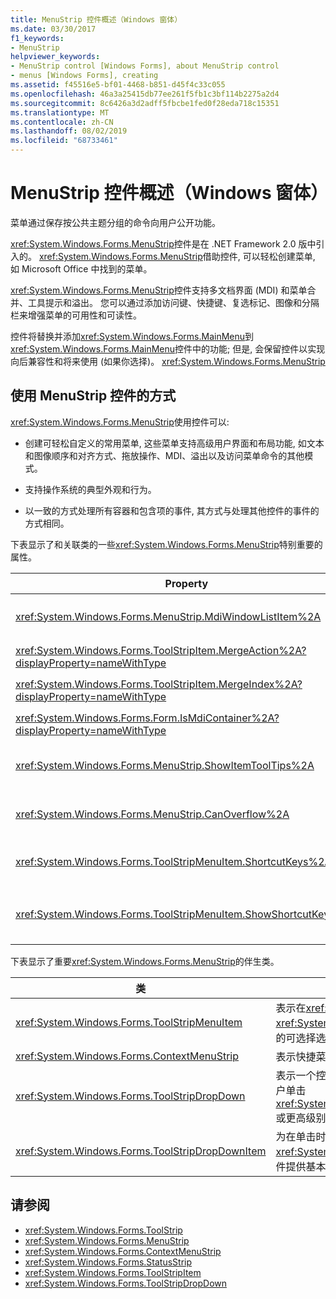 ```yaml
---
title: MenuStrip 控件概述（Windows 窗体）
ms.date: 03/30/2017
f1_keywords:
- MenuStrip
helpviewer_keywords:
- MenuStrip control [Windows Forms], about MenuStrip control
- menus [Windows Forms], creating
ms.assetid: f45516e5-bf01-4468-b851-d45f4c33c055
ms.openlocfilehash: 46a3a25415db77ee261f5fb1c3bf114b2275a2d4
ms.sourcegitcommit: 8c6426a3d2adff5fbcbe1fed0f28eda718c15351
ms.translationtype: MT
ms.contentlocale: zh-CN
ms.lasthandoff: 08/02/2019
ms.locfileid: "68733461"
---
```

# <a name="menustrip-control-overview-windows-forms"></a>MenuStrip 控件概述（Windows 窗体）
菜单通过保存按公共主题分组的命令向用户公开功能。  
  
 <xref:System.Windows.Forms.MenuStrip>控件是在 .NET Framework 2.0 版中引入的。 <xref:System.Windows.Forms.MenuStrip>借助控件, 可以轻松创建菜单, 如 Microsoft Office 中找到的菜单。  
  
 <xref:System.Windows.Forms.MenuStrip>控件支持多文档界面 (MDI) 和菜单合并、工具提示和溢出。 您可以通过添加访问键、快捷键、复选标记、图像和分隔栏来增强菜单的可用性和可读性。  
  
 控件将替换并添加<xref:System.Windows.Forms.MainMenu>到<xref:System.Windows.Forms.MainMenu>控件中的功能; 但是, 会保留控件以实现向后兼容性和将来使用 (如果你选择)。 <xref:System.Windows.Forms.MenuStrip>  
  
## <a name="ways-to-use-the-menustrip-control"></a>使用 MenuStrip 控件的方式  
 <xref:System.Windows.Forms.MenuStrip>使用控件可以:  
  
- 创建可轻松自定义的常用菜单, 这些菜单支持高级用户界面和布局功能, 如文本和图像顺序和对齐方式、拖放操作、MDI、溢出以及访问菜单命令的其他模式。  
  
- 支持操作系统的典型外观和行为。  
  
- 以一致的方式处理所有容器和包含项的事件, 其方式与处理其他控件的事件的方式相同。  
  
 下表显示了和关联类的一些<xref:System.Windows.Forms.MenuStrip>特别重要的属性。  
  
|Property|描述|  
|--------------|-----------------|  
|<xref:System.Windows.Forms.MenuStrip.MdiWindowListItem%2A>|获取或设置<xref:System.Windows.Forms.ToolStripMenuItem>用于显示 MDI 子窗体列表的。|  
|<xref:System.Windows.Forms.ToolStripItem.MergeAction%2A?displayProperty=nameWithType>|获取或设置如何在 MDI 应用程序中将子菜单与父菜单合并。|  
|<xref:System.Windows.Forms.ToolStripItem.MergeIndex%2A?displayProperty=nameWithType>|获取或设置在 MDI 应用程序中的菜单内的合并项的位置。|  
|<xref:System.Windows.Forms.Form.IsMdiContainer%2A?displayProperty=nameWithType>|获取或设置一个值, 该值指示窗体是否为 MDI 子窗体的容器。|  
|<xref:System.Windows.Forms.MenuStrip.ShowItemToolTips%2A>|获取或设置一个值, 该值指示是否显示<xref:System.Windows.Forms.MenuStrip>的工具提示。|  
|<xref:System.Windows.Forms.MenuStrip.CanOverflow%2A>|获取或设置一个值，该值指示 <xref:System.Windows.Forms.MenuStrip> 是否支持溢出功能。|  
|<xref:System.Windows.Forms.ToolStripMenuItem.ShortcutKeys%2A>|获取或设置与<xref:System.Windows.Forms.ToolStripMenuItem>关联的快捷键。|  
|<xref:System.Windows.Forms.ToolStripMenuItem.ShowShortcutKeys%2A>|获取或设置一个值, 该值指示与关联的<xref:System.Windows.Forms.ToolStripMenuItem>快捷键是否显示在旁边。 <xref:System.Windows.Forms.ToolStripMenuItem>|  
  
 下表显示了重要<xref:System.Windows.Forms.MenuStrip>的伴生类。  
  
|类|描述|  
|-----------|-----------------|  
|<xref:System.Windows.Forms.ToolStripMenuItem>|表示在<xref:System.Windows.Forms.MenuStrip>或<xref:System.Windows.Forms.ContextMenuStrip>上显示的可选择选项。|  
|<xref:System.Windows.Forms.ContextMenuStrip>|表示快捷菜单。|  
|<xref:System.Windows.Forms.ToolStripDropDown>|表示一个控件, 该控件允许用户从列表中选择单个项 (当用户单击<xref:System.Windows.Forms.ToolStripDropDownButton>或更高级别菜单项时显示)。|  
|<xref:System.Windows.Forms.ToolStripDropDownItem>|为在单击时显示<xref:System.Windows.Forms.ToolStripItem>的下拉项的控件提供基本功能。|  
  
## <a name="see-also"></a>请参阅

- <xref:System.Windows.Forms.ToolStrip>
- <xref:System.Windows.Forms.MenuStrip>
- <xref:System.Windows.Forms.ContextMenuStrip>
- <xref:System.Windows.Forms.StatusStrip>
- <xref:System.Windows.Forms.ToolStripItem>
- <xref:System.Windows.Forms.ToolStripDropDown>
